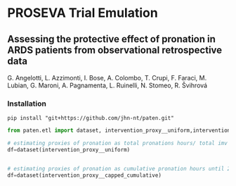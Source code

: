 # PROSEVA Trial Emulation
## Assessing the protective effect of pronation in ARDS patients from observational retrospective data
G. Angelotti, L. Azzimonti, I. Bose, A. Colombo, T. Crupi, F. Faraci, M. Lubian, G. Maroni, A. Pagnamenta, L. Ruinelli, N. Stomeo, R. Švihrová

### Installation 
`pip install "git+https://github.com/jhn-nt/paten.git"`

```python
from paten.etl import dataset, intervention_proxy__uniform,intervention_proxy__capped_cumulative

# estimating proxies of pronation as total pronations hours/ total imv
df=dataset(intervention_proxy__uniform)


# estimating proxies of pronation as cumulative pronation hours until 24 hours.
df=dataset(intervention_proxy__capped_cumulative)
```